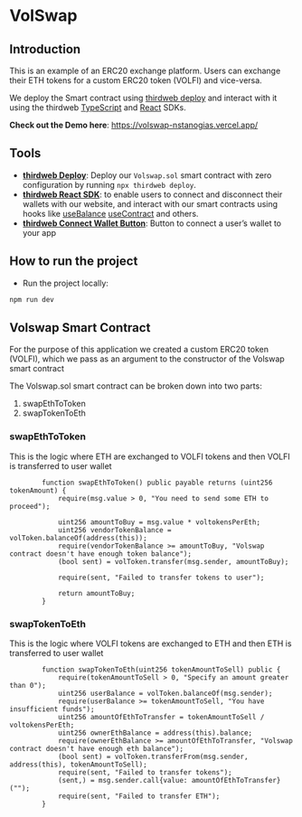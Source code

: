 # VolSwap

## Introduction

This is an example of an ERC20 exchange platform. Users can exchange their ETH tokens for a custom ERC20 token (VOLFI) and vice-versa.

We deploy the Smart contract using [thirdweb deploy](https://portal.thirdweb.com/thirdweb-deploy) and interact with it using the thirdweb [TypeScript](https://portal.thirdweb.com/typescript) and [React](https://portal.thirdweb.com/react) SDKs.

**Check out the Demo here**: https://volswap-nstanogias.vercel.app/

## Tools

- [**thirdweb Deploy**](https://portal.thirdweb.com/thirdweb-deploy): Deploy our `Volswap.sol` smart contract with zero configuration by running `npx thirdweb deploy`.
- [**thirdweb React SDK**](https://docs.thirdweb.com/react): to enable users to connect and disconnect their wallets with our website, and interact with our smart contracts using hooks like [useBalance](https://portal.thirdweb.com/react/react.usebalance) [useContract](https://portal.thirdweb.com/react/react.usecontract) and others.
- [**thirdweb Connect Wallet Button**](https://portal.thirdweb.com/react/react.connectwallet): Button to connect a user’s wallet to your app

## How to run the project

- Run the project locally:

```bash
npm run dev
```

## Volswap Smart Contract

For the purpose of this application we created a custom ERC20 token (VOLFI), which we pass as an argument to the constructor of the Volswap smart contract

The Volswap.sol smart contract can be broken down into two parts:

1. swapEthToToken
2. swapTokenToEth

### swapEthToToken

This is the logic where ETH are exchanged to VOLFI tokens and then VOLFI is transferred to user wallet

```solidity
        function swapEthToToken() public payable returns (uint256 tokenAmount) {
            require(msg.value > 0, "You need to send some ETH to proceed");

            uint256 amountToBuy = msg.value * voltokensPerEth;
            uint256 vendorTokenBalance = volToken.balanceOf(address(this));
            require(vendorTokenBalance >= amountToBuy, "Volswap contract doesn't have enough token balance");
            (bool sent) = volToken.transfer(msg.sender, amountToBuy);

            require(sent, "Failed to transfer tokens to user");

            return amountToBuy;
        }
```

### swapTokenToEth

This is the logic where VOLFI tokens are exchanged to ETH and then ETH is transferred to user wallet

```solidity
        function swapTokenToEth(uint256 tokenAmountToSell) public {
            require(tokenAmountToSell > 0, "Specify an amount greater than 0");
            uint256 userBalance = volToken.balanceOf(msg.sender);
            require(userBalance >= tokenAmountToSell, "You have insufficient funds");
            uint256 amountOfEthToTransfer = tokenAmountToSell / voltokensPerEth;
            uint256 ownerEthBalance = address(this).balance;
            require(ownerEthBalance >= amountOfEthToTransfer, "Volswap contract doesn't have enough eth balance");
            (bool sent) = volToken.transferFrom(msg.sender, address(this), tokenAmountToSell);
            require(sent, "Failed to transfer tokens");
            (sent,) = msg.sender.call{value: amountOfEthToTransfer}("");
            require(sent, "Failed to transfer ETH");
        }
```

